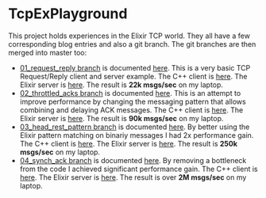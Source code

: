 TcpExPlayground
===============

This project holds experiences in the Elixir TCP world. They all have a few corresponding blog entries and also a git branch. The git branches are then merged into master too:

 - [01_request_reply branch](https://github.com/dbeck/tcp_ex_playground/tree/01_request_reply) is documented [here](http://dbeck.github.io/simple-TCP-message-performance-in-Elixir/). This is a very basic TCP Request/Reply client and server example. The C++ client is [here](https://github.com/dbeck/tcp_ex_playground/blob/master/cpp/RequestReply.cc). The Elixir server is [here](https://github.com/dbeck/tcp_ex_playground/blob/master/lib/request_reply_handler.ex). The result is **22k msgs/sec** on my laptop.
 - [02_throttled_acks branch](https://github.com/dbeck/tcp_ex_playground/tree/02_throttled_acks) is documented [here](http://dbeck.github.io/Four-Times-Speedup-By-Throttling/). This is an attempt to improve performance by changing the messaging pattern that allows combining and delaying ACK messages. The C++ client is [here](https://github.com/dbeck/tcp_ex_playground/blob/master/cpp/ThrottleCpp.cc). The Elixir server is [here](https://github.com/dbeck/tcp_ex_playground/blob/master/lib/throttle_ack_handler.ex). The result is **90k msgs/sec** on my laptop.
 - [03_head_rest_pattern branch](https://github.com/dbeck/tcp_ex_playground/tree/03_head_rest_pattern) is documented [here](http://dbeck.github.io/Over-Two-Times-Speedup-By-Better-Elixir-Code/). By better using the Elixir pattern matching on binariy messages I had 2x performance gain. The C++ client is [here](https://github.com/dbeck/tcp_ex_playground/blob/master/cpp/HeadRest.cc). The Elixir server is [here](https://github.com/dbeck/tcp_ex_playground/blob/master/lib/head_rest_handler.ex). The result is **250k msgs/sec** on my laptop.
 - [04_synch_ack branch](https://github.com/dbeck/tcp_ex_playground/tree/04_synch_ack) is documented [here](http://dbeck.github.io/Passing-Millions-Of-Small-TCP-Messages-in-Elixir/). By removing a bottleneck from the code I achieved significant performance gain. The C++ client is [here](https://github.com/dbeck/tcp_ex_playground/blob/master/cpp/SyncAck.cc). The Elixir server is [here](https://github.com/dbeck/tcp_ex_playground/blob/master/lib/sync_ack_handler.ex). The result is over **2M msgs/sec** on my laptop.
 

 


